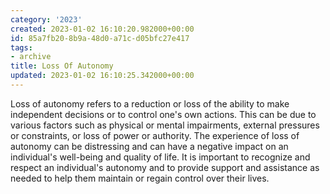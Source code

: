 ```yaml
---
category: '2023'
created: 2023-01-02 16:10:20.982000+00:00
id: 85a7fb20-8b9a-48d0-a71c-d05bfc27e417
tags:
- archive
title: Loss Of Autonomy
updated: 2023-01-02 16:10:25.342000+00:00
---
```

   
Loss of autonomy refers to a reduction or loss of the ability to make independent decisions or to control one's own actions. This can be due to various factors such as physical or mental impairments, external pressures or constraints, or loss of power or authority. The experience of loss of autonomy can be distressing and can have a negative impact on an individual's well-being and quality of life. It is important to recognize and respect an individual's autonomy and to provide support and assistance as needed to help them maintain or regain control over their lives.